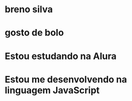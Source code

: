 # breno silva
# gosto de bolo
# Estou estudando na Alura
# Estou me desenvolvendo na linguagem JavaScript
